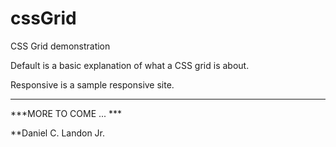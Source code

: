 # cssGrid
CSS Grid demonstration

Default is a basic explanation of what a CSS grid is about.

Responsive is a sample responsive site.

---

***MORE TO COME ... ***

**Daniel C. Landon Jr.
